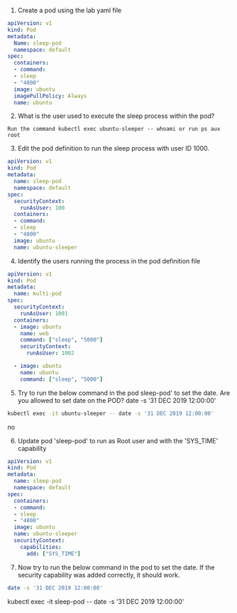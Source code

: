 1. Create a pod using the lab yaml file

```yaml
apiVersion: v1
kind: Pod
metadata:
  Name: sleep-pod
  namespace: default
spec:
  containers:
  - command:
  - sleep
  - "4800"
  image: ubuntu
  imagePullPolicy: Always
  name: ubuntu
```

2. What is the user used to execute the sleep process within the pod?
```
Run the command kubectl exec ubuntu-sleeper -- whoami or run ps aux 
root
```

3. Edit the pod definition to run the sleep process with user ID 1000.
```yaml
apiVersion: v1
kind: Pod
metadata:
  name: sleep-pod
  namespace: default
spec:
  securityContext:
    runAsUser: 100
  containers:
  - command:
  - sleep
  - "4800"
  image: ubuntu
  name: ubuntu-sleeper
```
4. Identify the users running the process in the pod definition file

```yaml
apiVersion: v1
kind: Pod
metadata:
  name: multi-pod
spec:
  securityContext:
    runAsUser: 1001
  containers:
  - image: ubuntu
    name: web
    command: ["sleep", "5000"]
    securityContext:
      runAsUser: 1002

  - image: ubuntu
    name: ubuntu
    command: ["sleep", "5000"]
```

5. Try to run the below command in the pod sleep-pod' to set the date. Are you allowed to set date on the POD?
    date -s '31 DEC 2019 12:00:00'

```bash
kubectl exec -it ubuntu-sleeper -- date -s '31 DEC 2019 12:00:00'
```
  no
  
  6. Update pod 'sleep-pod' to run as Root user and with the 'SYS_TIME' capability
```yaml  
apiVersion: v1
kind: Pod
metadata:
  name: sleep-pod
  namespace: default
spec:
  containers:
  - command:
  - sleep
  - "4800"
  image: ubuntu
  name: ubuntu-sleeper
  securityContext:
    capabilities:
      add: ["SYS_TIME"]
```

7. Now try to run the below command in the pod to set the date. If the security capability was added correctly, it should work.
```bash
date -s '31 DEC 2019 12:00:00'
```
kubectl exec -it sleep-pod -- date -s '31 DEC 2019 12:00:00'
